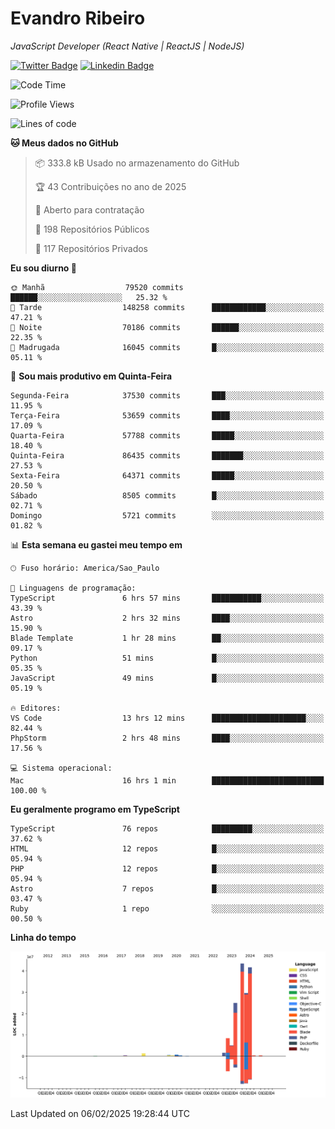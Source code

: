 # Evandro **Ribeiro**

*JavaScript Developer (React Native | ReactJS | NodeJS)*

[![Twitter Badge](https://img.shields.io/badge/-@ribeiroevandro-201B2D?style=flat-square&labelColor=201B2D&logo=twitter&logoColor=white&link=https://twitter.com/ribeiroevandro)](https://twitter.com/ribeiroevandro) 
[![Linkedin Badge](https://img.shields.io/badge/-Evandro%20Ribeiro-201B2D?style=flat-square&logo=Linkedin&logoColor=white&link=https://www.linkedin.com/in/ribeiroevandro)](https://www.linkedin.com/in/ribeiroevandro) 


<!--START_SECTION:waka-->
![Code Time](http://img.shields.io/badge/Code%20Time-4%2C273%20hrs%2019%20mins-blue)

![Profile Views](http://img.shields.io/badge/Visualizac%C3%B5es%20do%20perfil-0-blue)

![Lines of code](https://img.shields.io/badge/Desde%20o%20Hello%20World%20eu%20escrevi-158.1%20million%20linhas%20de%20c%C3%B3digo-blue)

**🐱 Meus dados no GitHub** 

> 📦 333.8 kB Usado no armazenamento do GitHub 
 > 
> 🏆 43 Contribuições no ano de 2025
 > 
> 💼 Aberto para contratação
 > 
> 📜 198 Repositórios Públicos 
 > 
> 🔑 117 Repositórios Privados 
 > 
**Eu sou diurno 🐤** 

```text
🌞 Manhã                  79520 commits       ██████░░░░░░░░░░░░░░░░░░░   25.32 % 
🌆 Tarde                  148258 commits      ████████████░░░░░░░░░░░░░   47.21 % 
🌃 Noite                  70186 commits       ██████░░░░░░░░░░░░░░░░░░░   22.35 % 
🌙 Madrugada              16045 commits       █░░░░░░░░░░░░░░░░░░░░░░░░   05.11 % 
```
📅 **Sou mais produtivo em Quinta-Feira** 

```text
Segunda-Feira            37530 commits       ███░░░░░░░░░░░░░░░░░░░░░░   11.95 % 
Terça-Feira              53659 commits       ████░░░░░░░░░░░░░░░░░░░░░   17.09 % 
Quarta-Feira             57788 commits       █████░░░░░░░░░░░░░░░░░░░░   18.40 % 
Quinta-Feira             86435 commits       ███████░░░░░░░░░░░░░░░░░░   27.53 % 
Sexta-Feira              64371 commits       █████░░░░░░░░░░░░░░░░░░░░   20.50 % 
Sábado                   8505 commits        █░░░░░░░░░░░░░░░░░░░░░░░░   02.71 % 
Domingo                  5721 commits        ░░░░░░░░░░░░░░░░░░░░░░░░░   01.82 % 
```


📊 **Esta semana eu gastei meu tempo em** 

```text
🕑︎ Fuso horário: America/Sao_Paulo

💬 Linguagens de programação: 
TypeScript               6 hrs 57 mins       ███████████░░░░░░░░░░░░░░   43.39 % 
Astro                    2 hrs 32 mins       ████░░░░░░░░░░░░░░░░░░░░░   15.90 % 
Blade Template           1 hr 28 mins        ██░░░░░░░░░░░░░░░░░░░░░░░   09.17 % 
Python                   51 mins             █░░░░░░░░░░░░░░░░░░░░░░░░   05.35 % 
JavaScript               49 mins             █░░░░░░░░░░░░░░░░░░░░░░░░   05.19 % 

🔥 Editores: 
VS Code                  13 hrs 12 mins      █████████████████████░░░░   82.44 % 
PhpStorm                 2 hrs 48 mins       ████░░░░░░░░░░░░░░░░░░░░░   17.56 % 

💻 Sistema operacional: 
Mac                      16 hrs 1 min        █████████████████████████   100.00 % 
```

**Eu geralmente programo em TypeScript** 

```text
TypeScript               76 repos            █████████░░░░░░░░░░░░░░░░   37.62 % 
HTML                     12 repos            █░░░░░░░░░░░░░░░░░░░░░░░░   05.94 % 
PHP                      12 repos            █░░░░░░░░░░░░░░░░░░░░░░░░   05.94 % 
Astro                    7 repos             █░░░░░░░░░░░░░░░░░░░░░░░░   03.47 % 
Ruby                     1 repo              ░░░░░░░░░░░░░░░░░░░░░░░░░   00.50 % 
```



**Linha do tempo**

![Lines of Code chart](https://raw.githubusercontent.com/ribeiroevandro/ribeiroevandro/main/assets/bar_graph.png)


 Last Updated on 06/02/2025 19:28:44 UTC
<!--END_SECTION:waka-->
